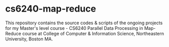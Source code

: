 cs6240-map-reduce
=================

This repository contains the source codes &amp; scripts of the ongoing projects for my Master's level course - CS6240 Parallel Data Processing in Map-Reduce course at College of Computer &amp; Information Science, Northeastern University, Boston MA.
